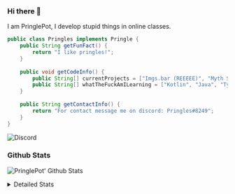 ### Hi there 👋

I am PringlePot, I develop stupid things in online classes. 

```java
public class Pringles implements Pringle {
    public String getFunFact() {
        return "I like pringles!";
    }
    
    public void getCodeInfo() {
        public String[] currentProjects = ["Imgs.bar (REEEEE)", "Myth Sniper (Dead)"];
        public String[] whatTheFuckAmILearning = ["Kotlin", "Java", "Typescript", "NextJS"];
    }
    
    public String getContactInfo() {
        return "For contact message me on discord: Pringles#8249";
    }
}
```
![Discord](https://discord.c99.nl/widget/theme-1/226911291636318208.png)


### Github Stats
![PringlePot' Github Stats](https://github-readme-stats.vercel.app/api?username=PringlePot&show_icons=true&theme=dark)

<details>
  <summary>Detailed Stats</summary>
    
<!--START_SECTION:waka-->
![Lines of code](https://img.shields.io/badge/From%20Hello%20World%20I%27ve%20Written-84866%20lines%20of%20code-blue)

**🐱 My Github Data** 

> 🏆 266 Contributions in the Year 2021
 > 
> 📦 85.9 kB Used in Github's Storage 
 > 
> 💼 Opted to Hire
 > 
> 📜 6 Public Repositories 
 > 
> 🔑 9 Private Repositories  
 > 
**I'm an Early 🐤** 

```text
🌞 Morning    44 commits     █████░░░░░░░░░░░░░░░░░░░░   19.82% 
🌆 Daytime    87 commits     █████████░░░░░░░░░░░░░░░░   39.19% 
🌃 Evening    91 commits     ██████████░░░░░░░░░░░░░░░   40.99% 
🌙 Night      0 commits      ░░░░░░░░░░░░░░░░░░░░░░░░░   0.0%

```
📅 **I'm Most Productive on Sunday** 

```text
Monday       37 commits     ████░░░░░░░░░░░░░░░░░░░░░   16.67% 
Tuesday      8 commits      █░░░░░░░░░░░░░░░░░░░░░░░░   3.6% 
Wednesday    27 commits     ███░░░░░░░░░░░░░░░░░░░░░░   12.16% 
Thursday     37 commits     ████░░░░░░░░░░░░░░░░░░░░░   16.67% 
Friday       25 commits     ██░░░░░░░░░░░░░░░░░░░░░░░   11.26% 
Saturday     32 commits     ███░░░░░░░░░░░░░░░░░░░░░░   14.41% 
Sunday       56 commits     ██████░░░░░░░░░░░░░░░░░░░   25.23%

```


📊 **This Week I Spent My Time On** 

```text
💬 Programming Languages: 
TypeScript               16 hrs 39 mins      ████████████████████░░░░░   81.12% 
EJS                      1 hr 26 mins        █░░░░░░░░░░░░░░░░░░░░░░░░   7.0% 
JSON                     47 mins             █░░░░░░░░░░░░░░░░░░░░░░░░   3.83% 
Python                   44 mins             █░░░░░░░░░░░░░░░░░░░░░░░░   3.6% 
Other                    18 mins             ░░░░░░░░░░░░░░░░░░░░░░░░░   1.47%

🔥 Editors: 
IntelliJ                 20 hrs 32 mins      █████████████████████████   100.0%

```

**I Mostly Code in Java** 

```text
Java                     5 repos             ██████████████░░░░░░░░░░░   55.56% 
Python                   1 repo              ██░░░░░░░░░░░░░░░░░░░░░░░   11.11% 
Kotlin                   1 repo              ██░░░░░░░░░░░░░░░░░░░░░░░   11.11% 
JavaScript               1 repo              ██░░░░░░░░░░░░░░░░░░░░░░░   11.11% 
CSS                      1 repo              ██░░░░░░░░░░░░░░░░░░░░░░░   11.11%

```



<!--END_SECTION:waka-->
</details>
